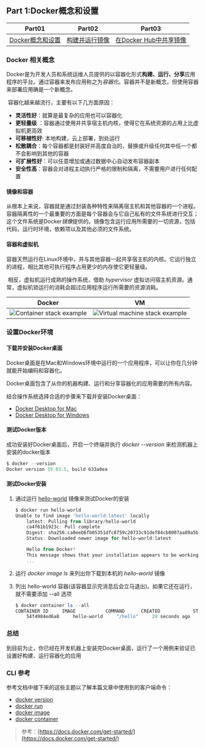 ## Part 1:Docker概念和设置

| Part01                                                | Part02                                              | Part03                                                      |
| ----------------------------------------------------- | --------------------------------------------------- | ----------------------------------------------------------- |
| [Docker概念和设置](zh-cn/docker/quickstart/part01.md) | [构建并运行镜像](zh-cn/docker/quickstart/part02.md) | [在Docker Hub中共享镜像](zh-cn/docker/quickstart/part03.md) |

### Docker 相关概念

​        Docker是为开发人员和系统运维人员提供的以容器化形式**构建、运行、分享**应用程序的平台。通过容器来发布应用称之为*容器化*。容器并不是新概念，但使用容器来部署应用确是一个新概念。

​		容器化越来越流行，主要有以下几方面原因：

- **灵活性好**：就算是最复杂的应用也可以容器化
- **更轻量级** ：容器通过使用并共享宿主机内核，使得它在系统资源的占用上比虚拟机更高效
- **可移植性好**: 本地构建，云上部署，到处运行
- **松散耦合**：每个容器都是封装好并高度自治的，替换或升级任何其中任一个都不会影响到其他的容器
- **可扩展性好**：可以任意增加或通过数据中心自动发布容器副本
- **安全性高**：容器会对进程主动执行严格的限制和隔离，不需要用户进行任何配置

#### 镜像和容器

​		从根本上来说，容器就是通过封装各种特性来隔离宿主机和其他容器的一个进程。容器隔离性的一个最重要的方面是每个容器会与它自己私有的文件系统进行交互；这个文件系统是Docker*镜像*提供的。镜像包含运行应用所需要的一切资源，包括代码，运行时环境，依赖项以及其他必须的文件系统。

#### 容器和虚拟机

​		容器天然运行在Linux环境中，并与其他容器一起共享宿主机的内核。它运行独立的进程，相比其他可执行程序占用更少的内存使它更轻量级。

​		相反，虚拟机运行成熟的操作系统，借助 *hypervisor* 虚拟访问宿主机资源。通常，虚拟机锁运行的消耗会超过应用程序运行所需要的资源消耗。

|                            Docker                            |                              VM                              |
| :----------------------------------------------------------: | :----------------------------------------------------------: |
| ![Container stack example](https://docs.docker.com/images/Container%402x.png) | ![Virtual machine stack example](https://docs.docker.com/images/VM%402x.png) |

### 设置Docker环境

#### 下载并安装Docker桌面

Docker桌面是在Mac和Windows环境中运行的一个应用程序，可以让你在几分钟就能开始编码和容器化。

Docker桌面包含了从你的机器构建、运行和分享容器化的应用需要的所有内容。



结合操作系统选择合适的步骤来下载并安装Docker桌面：

- [Docker Desktop for Mac](https://docs.docker.com/docker-for-mac/install/)
- [Docker Desktop for Windows](https://docs.docker.com/docker-for-windows/install/)

#### 测试Docker版本

成功安装好Docker桌面后，开启一个终端并执行 *docker --version* 来检测机器上安装的docker版本

```powershell
$ docker --version
Docker version 19.03.5, build 633a0ea
```

#### 测试Docker安装

  1. 通过运行 [hello-world](https://hub.docker.com/_/hello-world/) 镜像来测试Docker的安装

     ```powershell
     $ docker run hello-world
     Unable to find image 'hello-world:latest' locally
         latest: Pulling from library/hello-world
         ca4f61b1923c: Pull complete
         Digest: sha256:ca0eeb6fb05351dfc8759c20733c91def84cb8007aa89a5bf606bc8b315b9fc7
         Status: Downloaded newer image for hello-world:latest
     
         Hello from Docker!
         This message shows that your installation appears to be working correctly.
         ...
     ```

  2. 运行 *docker image ls* 来列出你下载到本机的 *hello-world* 镜像

  3. 列出 hello-world 容器(该容器显示完消息后会立马退出)。如果它还在运行，就不需要添加 --all 选项

     ```powershell
     $ docker container ls --all
     CONTAINER ID     IMAGE           COMMAND      CREATED            STATUS
         54f4984ed6a8     hello-world     "/hello"     20 seconds ago     Exited (0) 19 seconds ago
     ```

### 总结

到目前为止，你已经在开发机器上安装完Docker桌面，运行了一个用例来验证已设置好构建、运行容器化的应用

### CLI 参考

参考文档中接下来的这些主题以了解本篇文章中使用到的客户端命令：

- [docker version](https://docs.docker.com/engine/reference/commandline/version/)
- [docker run](https://docs.docker.com/engine/reference/commandline/run/)
- [docker image](https://docs.docker.com/engine/reference/commandline/image/)
- [docker container](https://docs.docker.com/engine/reference/commandline/container/)



> 参考：[https://docs.docker.com/get-started/](https://docs.docker.com/get-started/)

